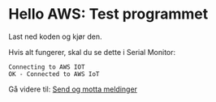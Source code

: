 # Hello AWS: Test programmet

Last ned koden og kjør den.

Hvis alt fungerer, skal du se dette i Serial Monitor:
```
Connecting to AWS IOT
OK - Connected to AWS IoT
```

Gå videre til: [Send og motta meldinger](./7_Send_og_motta_meldinger.md)
